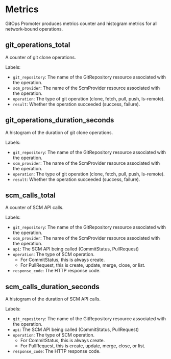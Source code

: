 # Metrics

GitOps Promoter produces metrics counter and histogram metrics for all network-bound operations.

## git_operations_total

A counter of git clone operations.

Labels:

* `git_repository`: The name of the GitRepository resource associated with the operation.
* `scm_provider`: The name of the ScmProvider resource associated with the operation.
* `operation`: The type of git operation (clone, fetch, pull, push, ls-remote).
* `result`: Whether the operation succeeded (success, failure).

## git_operations_duration_seconds

A histogram of the duration of git clone operations.

Labels:

* `git_repository`: The name of the GitRepository resource associated with the operation.
* `scm_provider`: The name of the ScmProvider resource associated with the operation.
* `operation`: The type of git operation (clone, fetch, pull, push, ls-remote).
* `result`: Whether the operation succeeded (success, failure).

## scm_calls_total

A counter of SCM API calls.

Labels:

* `git_repository`: The name of the GitRepository resource associated with the operation.
* `scm_provider`: The name of the ScmProvider resource associated with the operation.
* `api`: The SCM API being called (CommitStatus, PullRequest)
* `operation`: The type of SCM operation.
  * For CommitStatus, this is always create.
  * For PullRequest, this is create, update, merge, close, or list.
* `response_code`: The HTTP response code.

## scm_calls_duration_seconds

A histogram of the duration of SCM API calls.

Labels:

* `git_repository`: The name of the GitRepository resource associated with the operation.
* `api`: The SCM API being called (CommitStatus, PullRequest)
* `operation`: The type of SCM operation.
  * For CommitStatus, this is always create.
  * For PullRequest, this is create, update, merge, close, or list.
* `response_code`: The HTTP response code.
